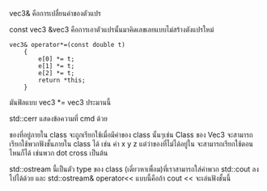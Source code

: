 <p> vec3& คือการเปลื่ยนค่าของตัวแปร</p>
<p> const vec3 &vec3 คือการเอาตัวแปรนั้นมาคิดเลขเลยแบบไม่สร้างตังแปรใหม่ </p>

```
vec3& operator*=(const double t)
    {
        e[0] *= t;
        e[1] *= t;
        e[2] *= t;
        return *this;
    }
```
<p> มันฟิลแบบ vec3 *= vec3 ประมานนี้</p>

<p> std::cerr แสดงข้อความที่ cmd ด้วย</p>

<p>ของที่อยู่ภายใน class จะถูกเรียกใช้เมื่อมีค่าของ class นั้นๆเช่น Class ของ Vec3 
จะสามารถเรียกใช้พวกฟังชั้นภายใน class ได้ เช่น ค่า x y z แต่ว่าของที่ไม่ได้อยู่ใน 
จะสามารถเรียกใช้ตอนไหนก็ได้ เช่นพวก dot cross เป็นต้น</p>

<p>std::ostream นี้เป็นตัว type ของ class (เดี่ยวหาเพื่อม)ที่เราสามารถใส่ค่าพวก std::cout ลงไปได้ด้วย 
และ std::ostream& operator<< แบบนี้คือถ้า cout << จะเล่นฟังชั้นนี้</p>